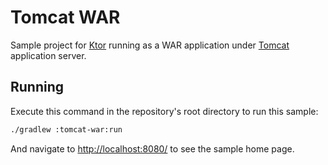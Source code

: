 # Tomcat WAR

Sample project for [Ktor](http://ktor.io) running as a WAR application under 
[Tomcat](http://tomcat.apache.org) application server.

## Running

Execute this command in the repository's root directory to run this sample:

```bash
./gradlew :tomcat-war:run
```
 
And navigate to [http://localhost:8080/](http://localhost:8080/) to see the sample home page.  
